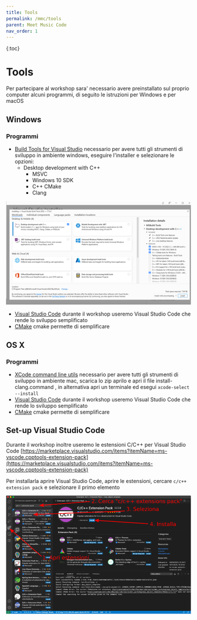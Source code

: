 ```yaml
---
title: Tools
permalink: /mmc/tools
parent: Meet Music Code
nav_order: 1
---
```


{:toc}

# Tools

Per partecipare al workshop sara' necessario avere preinstallato sul proprio computer alcuni programmi, di seguito le istruzioni per Windows e per macOS

## Windows

### Programmi
- [Build Tools for Visual Studio](https://visualstudio.microsoft.com/downloads/#build-tools-for-visual-studio-2022) necessario per avere tutti gli strumenti di sviluppo in ambiente windows, eseguire l'installer e selezionare le opzioni:
    - Desktop development with C++
        - MSVC
        - Windows 10 SDK
        - C++ CMake
        - Clang

![VS Build Tools](https://raw.githubusercontent.com/max-externals/site/main/media/VSBuildTools.PNG)

- [Visual Studio Code](https://code.visualstudio.com/) durante il workshop useremo Visual Studio Code che rende lo sviluppo semplificato
- [CMake](https://cmake.org/download/) cmake permette di semplificare


## OS X

### Programmi
- [XCode command line utils](https://raw.githubusercontent.com/max-externals/site/main/tools/install-clang.zip) necessario per avere tutti gli strumenti di sviluppo in ambiente mac, scarica lo zip aprilo e apri il file install-clang.command , in alternativa apri un terminale ed esegui `xcode-select --install`
- [Visual Studio Code](https://code.visualstudio.com/) durante il workshop useremo Visual Studio Code che rende lo sviluppo semplificato
- [CMake](https://cmake.org/download/) cmake permette di semplificare

## Set-up Visual Studio Code

Durante il workshop inoltre useremo le estensioni C/C++ per Visual Studio Code [https://marketplace.visualstudio.com/items?itemName=ms-vscode.cpptools-extension-pack](https://marketplace.visualstudio.com/items?itemName=ms-vscode.cpptools-extension-pack)

Per installarla aprire Visual Studio Code, aprire le estensioni, cercare `c/c++ extension pack` e selezionare il primo elemento

![Install C++ Extension](https://raw.githubusercontent.com/max-externals/site/main/media/vs_code_cpp_extension.png)

